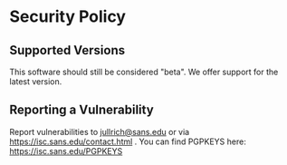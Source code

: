 # Security Policy

## Supported Versions

This software should still be considered "beta". We offer support for the latest version.

## Reporting a Vulnerability

Report vulnerabilities to jullrich@sans.edu or via https://isc.sans.edu/contact.html . You can find PGPKEYS here: https://isc.sans.edu/PGPKEYS


